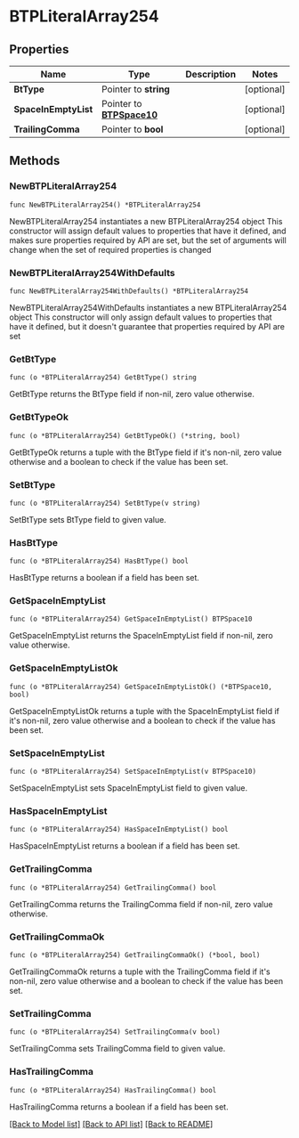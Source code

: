 # BTPLiteralArray254

## Properties

Name | Type | Description | Notes
------------ | ------------- | ------------- | -------------
**BtType** | Pointer to **string** |  | [optional] 
**SpaceInEmptyList** | Pointer to [**BTPSpace10**](BTPSpace-10.md) |  | [optional] 
**TrailingComma** | Pointer to **bool** |  | [optional] 

## Methods

### NewBTPLiteralArray254

`func NewBTPLiteralArray254() *BTPLiteralArray254`

NewBTPLiteralArray254 instantiates a new BTPLiteralArray254 object
This constructor will assign default values to properties that have it defined,
and makes sure properties required by API are set, but the set of arguments
will change when the set of required properties is changed

### NewBTPLiteralArray254WithDefaults

`func NewBTPLiteralArray254WithDefaults() *BTPLiteralArray254`

NewBTPLiteralArray254WithDefaults instantiates a new BTPLiteralArray254 object
This constructor will only assign default values to properties that have it defined,
but it doesn't guarantee that properties required by API are set

### GetBtType

`func (o *BTPLiteralArray254) GetBtType() string`

GetBtType returns the BtType field if non-nil, zero value otherwise.

### GetBtTypeOk

`func (o *BTPLiteralArray254) GetBtTypeOk() (*string, bool)`

GetBtTypeOk returns a tuple with the BtType field if it's non-nil, zero value otherwise
and a boolean to check if the value has been set.

### SetBtType

`func (o *BTPLiteralArray254) SetBtType(v string)`

SetBtType sets BtType field to given value.

### HasBtType

`func (o *BTPLiteralArray254) HasBtType() bool`

HasBtType returns a boolean if a field has been set.

### GetSpaceInEmptyList

`func (o *BTPLiteralArray254) GetSpaceInEmptyList() BTPSpace10`

GetSpaceInEmptyList returns the SpaceInEmptyList field if non-nil, zero value otherwise.

### GetSpaceInEmptyListOk

`func (o *BTPLiteralArray254) GetSpaceInEmptyListOk() (*BTPSpace10, bool)`

GetSpaceInEmptyListOk returns a tuple with the SpaceInEmptyList field if it's non-nil, zero value otherwise
and a boolean to check if the value has been set.

### SetSpaceInEmptyList

`func (o *BTPLiteralArray254) SetSpaceInEmptyList(v BTPSpace10)`

SetSpaceInEmptyList sets SpaceInEmptyList field to given value.

### HasSpaceInEmptyList

`func (o *BTPLiteralArray254) HasSpaceInEmptyList() bool`

HasSpaceInEmptyList returns a boolean if a field has been set.

### GetTrailingComma

`func (o *BTPLiteralArray254) GetTrailingComma() bool`

GetTrailingComma returns the TrailingComma field if non-nil, zero value otherwise.

### GetTrailingCommaOk

`func (o *BTPLiteralArray254) GetTrailingCommaOk() (*bool, bool)`

GetTrailingCommaOk returns a tuple with the TrailingComma field if it's non-nil, zero value otherwise
and a boolean to check if the value has been set.

### SetTrailingComma

`func (o *BTPLiteralArray254) SetTrailingComma(v bool)`

SetTrailingComma sets TrailingComma field to given value.

### HasTrailingComma

`func (o *BTPLiteralArray254) HasTrailingComma() bool`

HasTrailingComma returns a boolean if a field has been set.


[[Back to Model list]](../README.md#documentation-for-models) [[Back to API list]](../README.md#documentation-for-api-endpoints) [[Back to README]](../README.md)


